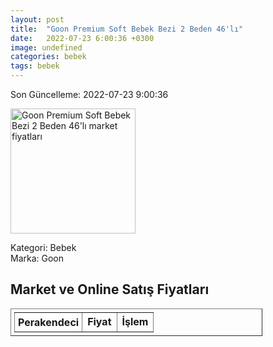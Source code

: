 ```yaml
---
layout: post
title:  "Goon Premium Soft Bebek Bezi 2 Beden 46'lı"
date:   2022-07-23 6:00:36 +0300
image: undefined
categories: bebek
tags: bebek
---
```


Son Güncelleme: 2022-07-23 9:00:36

<img src="undefined" width="200" alt="Goon Premium Soft Bebek Bezi 2 Beden 46'lı market fiyatları" />

Kategori: Bebek
<br />
Marka: Goon

<h2>Market ve Online Satış Fiyatları</h2>

<table border="1" style="padding: 5px;width:80%;">
  <tr>
    <td style="padding: 5px;"><strong>Perakendeci</strong></td>
    <td><strong>Fiyat</strong></td>
    <td><strong>İşlem</strong></td>
  </tr>
  
</table>
